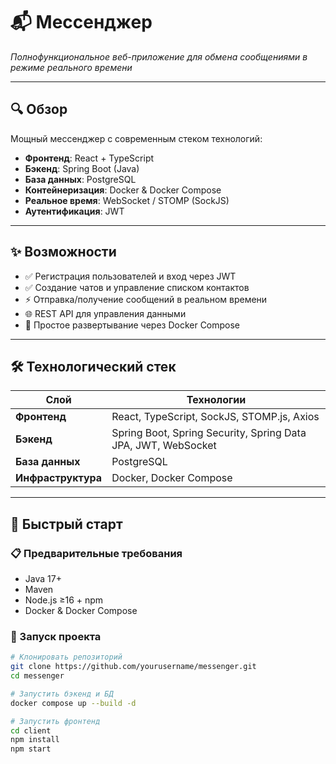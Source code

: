 # 📬 **Мессенджер**  
*Полнофункциональное веб-приложение для обмена сообщениями в режиме реального времени*

---

## 🔍 Обзор
Мощный мессенджер с современным стеком технологий:
- **Фронтенд**: React + TypeScript  
- **Бэкенд**: Spring Boot (Java)  
- **База данных**: PostgreSQL  
- **Контейнеризация**: Docker & Docker Compose  
- **Реальное время**: WebSocket / STOMP (SockJS)  
- **Аутентификация**: JWT  

---

## ✨ Возможности
- ✅ Регистрация пользователей и вход через JWT
- ✅ Создание чатов и управление списком контактов
- ⚡ Отправка/получение сообщений в реальном времени
- 🌐 REST API для управления данными
- 🐳 Простое развертывание через Docker Compose

---

## 🛠 Технологический стек
| Слой         | Технологии                                                                 |
|--------------|----------------------------------------------------------------------------|
| **Фронтенд** | React, TypeScript, SockJS, STOMP.js, Axios                                 |
| **Бэкенд**   | Spring Boot, Spring Security, Spring Data JPA, JWT, WebSocket              |
| **База данных** | PostgreSQL                                                               |
| **Инфраструктура** | Docker, Docker Compose                                                |

---

## 🚀 Быстрый старт
### 📋 Предварительные требования
- Java 17+
- Maven
- Node.js ≥16 + npm
- Docker & Docker Compose

### 🔧 Запуск проекта
```bash
# Клонировать репозиторий
git clone https://github.com/yourusername/messenger.git
cd messenger

# Запустить бэкенд и БД
docker compose up --build -d

# Запустить фронтенд
cd client
npm install
npm start

